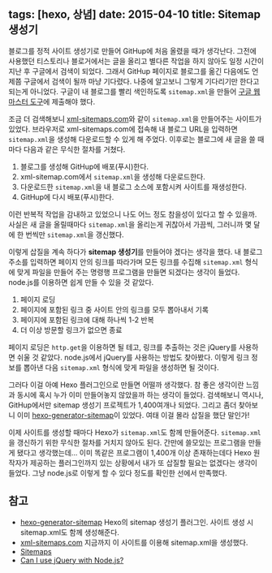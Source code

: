 tags: [hexo, 상념]
date: 2015-04-10
title: Sitemap 생성기
---
블로그를 정적 사이트 생성기로 만들어 GitHup에 처음 올렸을 때가 생각난다. 그전에 사용했던 티스토리나 블로거에서는 글을 올리고 별다른 작업을 하지 않아도 일정 시간이 지난 후 구글에서 검색이 되었다. 그래서 GitHup 페이지로 블로그를 옮긴 다음에도 언제쯤 구글에서 검색이 될까 마냥 기다렸다.<!--more--> 나중에 알고보니 그렇게 기다리기만 한다고 되는게 아니었다. 구글이 내 블로그를 빨리 색인하도록 `sitemap.xml`을 만들어 [구글 웹마스터 도구](https://www.google.com/webmasters/)에 제출해야 했다.

조금 더 검색해보니 [xml-sitemaps.com](https://www.xml-sitemaps.com)와 같이 `sitemap.xml`을 만들어주는 사이트가 있었다. 브라우저로 xml-sitemaps.com에 접속해 내 블로그 URL을 입력하면 `sitemap.xml`을 생성해 다운로드할 수 있게 해 주었다. 이후로는 블로그에 새 글을 쓸 때마다 다음과 같은 무식한 절차를 거쳤다.

1. 블로그를 생성해 GitHup에 배포(푸시)한다.
2. xml-sitemap.com에서 `sitemap.xml`을 생성해 다운로드한다.
3. 다운로드한 `sitemap.xml`을 내 블로그 소스에 포함시켜 사이트를 재생성한다.
4. GitHup에 다시 배포(푸시)한다.

이런 반복적 작업을 감내하고 있었으니 나도 어느 정도 참을성이 있다고 할 수 있을까. 사실은 새 글을 올릴때마다 `sitemap.xml`을 올리는게 귀찮아서 가끔씩, 그러니까 몇 달에 한 번씩만 `sitemap.xml`을 갱신했다.

이렇게 삽질을 계속 하다가 **sitemap 생성기**를 만들어야 겠다는 생각을 했다. 내 블로그 주소를 입력하면 페이지 안의 링크를 따라가며 모든 링크를 수집해 `sitemap.xml` 형식에 맞게 파일을 만들어 주는 명령행 프로그램을 만들면 되겠다는 생각이 들었다. node.js를 이용하면 쉽게 만들 수 있을 것 같았다.

1. 페이지 로딩
2. 페이지에 포함된 링크 중 사이트 안의 링크를 모두 뽑아내서 기록
3. 페이지에 포함된 링크에 대해 하나씩 1-2 반복
4. 더 이상 방문할 링크가 없으면 종료

페이지 로딩은 `http.get`을 이용하면 될 테고, 링크를 추출하는 것은 jQuery를 사용하면 쉬울 것 같았다. node.js에서 jQuery를 사용하는 방법도 찾아봤다. 이렇게 링크 정보를 뽑아낸 다음 `sitemap.xml` 형식에 맞게 파일을 생성하면 될 것이다.

그러다 이걸 아예 Hexo 플러그인으로 만들면 어떨까 생각했다. 참 좋은 생각이란 느낌과 동시에 혹시 누가 이미 만들어놓지 않았을까 하는 생각이 들었다. 검색해보니 역시나, GitHup에서만 sitemap 생성기 프로젝트가 1,400여개나 되었다. 그리고 좀더 찾아보니 이미 [hexo-generator-sitemap](https://github.com/hexojs/hexo-generator-sitemap)이 있었다. 여태 이걸 몰라 삽질을 했단 말인가!

이제 사이트를 생성할 때마다 Hexo가 `sitemap.xml`도 함께 만들어준다. `sitemap.xml`을 갱신하기 위한 무식한 절차를 거치지 않아도 된다. 간만에 쓸모있는 프로그램을 만들게 됐다고 생각했는데... 이미 똑같은 프로그램이 1,400개 이상 존재하는데다 Hexo 원작자가 제공하는 플러그인까지 있는 상황에서 내가 또 삽질할 필요는 없겠다는 생각이 들었다. 그냥 node.js로 이렇게 할 수 있다 정도를 확인한 선에서 만족했다.

## 참고
* [hexo-generator-sitemap](https://github.com/hexojs/hexo-generator-sitemap)
Hexo의 sitemap 생성기 플러그인. 사이트 생성 시 sitemap.xml도 함께 생성해준다.
* [xml-sitemaps.com](https://www.xml-sitemaps.com)
지금까지 이 사이트를 이용해 sitemap.xml을 생성했다.
* [Sitemaps](http://en.wikipedia.org/wiki/Sitemaps)
* [Can I use jQuery with Node.js?](http://stackoverflow.com/questions/1801160/can-i-use-jquery-with-node-js)
